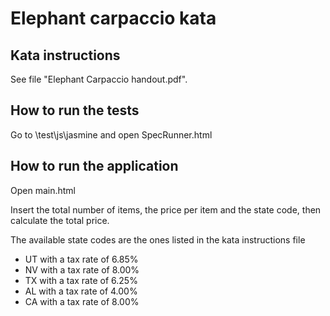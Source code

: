 # Elephant carpaccio kata

## Kata instructions

See file "Elephant Carpaccio handout.pdf".

## How to run the tests

Go to \test\js\jasmine and open SpecRunner.html

## How to run the application

Open main.html

Insert the total number of items, the price per item and the state code, then calculate the total price.

The available state codes are the ones listed in the kata instructions file

* UT with a tax rate of 6.85%
* NV with a tax rate of 8.00%
* TX with a tax rate of 6.25%
* AL with a tax rate of 4.00%
* CA with a tax rate of 8.00%